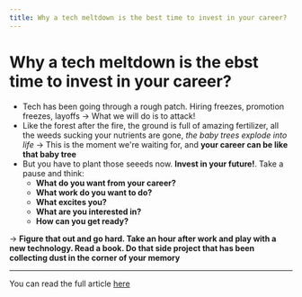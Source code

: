 ```yaml
---
title: Why a tech meltdown is the best time to invest in your career?
---
```


# Why a tech meltdown is the ebst time to invest in your career?

- Tech has been going through a rough patch. Hiring freezes, promotion freezes, layoffs &rarr; What we will do is to attack!
- Like the forest after the fire, the ground is full of amazing fertilizer, all the weeds sucking your nutrients are gone, <i> the baby trees explode into life</i> &rarr; This is the moment we're waiting for, and <b>your career can be like that baby tree</b>
- But you have to plant those seeeds now. <b>Invest in your future!</b>. Take a pause and think:
    - <b>What do you want from  your career?</b>
    - <b>What work do you want to do?</b>
    - <b>What excites you?</b>
    - <b>What are you interested in?</b>
    - <b>How can you get ready?</b>

&rarr; <b>Figure that out and go hard. Take an hour after work and play with a new technology. Read a book. Do that side project that has been collecting dust in the corner of your memory</b>

---

You can read the full article [here](https://swizec.com/blog/why-a-tech-meltdown-is-the-best-time-to-invest-in-your-career/)

